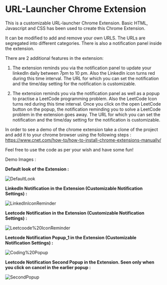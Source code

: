 # URL-Launcher Chrome Extension

This is a customizable URL-launcher Chrome Extension. 
Basic HTML, Javascript and CSS has been used to create this Chrome Extension.

It can be modified to add and remove your own URLS. 
The URLs are segregated into different categories.
There is also a notification panel inside the extension.

There are 2 additional features in the extension:

1. The extension reminds you via the notification panel to update your linkedIn daily between 7pm to 10 pm.
   Also the LinkedIn icon turns red during this time interval. The URL for which you can set the notification and the time/day    setting for the notification is customizable.

2. The extension reminds you via the notification panel as well as a popup to practise a LeetCode programming problem.
   Also the LeetCode Icon turns red during this time interval. Once you click on the open LeetCode button on the popup, the      notification reminding you to solve a LeetCode problem in the extension goes away.
   The URL for which you can set the notification and the time/day setting for the notification is customizable.
   
   
In order to see a demo of the chrome extension take a clone of the project and add it to your chrome browser using the following steps : 
https://www.cnet.com/how-to/how-to-install-chrome-extensions-manually/


Feel free to use the code as per your wish and have some fun!
   
Demo Images : 

**Default look of the Extension :**

![DefaultLook](https://github.com/pandyabhavik2494/Screenshots/blob/master/DefaultLook.png)



**LinkedIn Notification in the Extension (Customizable Notification Settings) :**

![LinkedInIconReminder](https://github.com/pandyabhavik2494/Screenshots/blob/master/LinkedInIconReminder.png)



**Leetcode Notification in the Extension (Customizable Notification Settings) :**

![Leetcoode%20IconReminder](https://github.com/pandyabhavik2494/Screenshots/blob/master/Leetcoode%20IconReminder.png)



**Leetcode Notification Popup_1 in the Extension (Customizable Notification Settings) :**

![Coding%20Popup](https://github.com/pandyabhavik2494/Screenshots/blob/master/Coding%20Popup.png)



**Leetcode Notification Second Popup in the Extension. Seen only when you click on cancel in the earlier popup :**

![SecondPopup](https://github.com/pandyabhavik2494/Screenshots/blob/master/SecondPopup.png)



